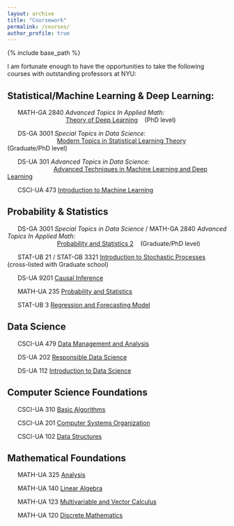 ```yaml
---
layout: archive
title: "Coursework"
permalink: /courses/
author_profile: true
---
```


{% include base_path %}

I am fortunate enough to have the opportunities to take the following courses with outstanding professors at NYU:

Statistical/Machine Learning & Deep Learning:
------

&nbsp;&nbsp;&nbsp;&nbsp;&nbsp; MATH-GA 2840 *Advanced Topics In Applied Math:*  
&nbsp;&nbsp;&nbsp;&nbsp;&nbsp;
&nbsp;&nbsp;&nbsp;&nbsp;&nbsp;
&nbsp;&nbsp;&nbsp;&nbsp;&nbsp;
&nbsp;&nbsp;&nbsp;&nbsp;&nbsp;
&nbsp;&nbsp;&nbsp;&nbsp;&nbsp;
&nbsp;&nbsp;&nbsp; [Theory of Deep Learning](https://gary-boyuan-zhang.github.io/courses/math_ga_2840_theory_of_deep_learning) 
&nbsp;&nbsp; (PhD level)

&nbsp;&nbsp;&nbsp;&nbsp;&nbsp; DS-GA 3001 *Special Topics in Data Science:*  
&nbsp;&nbsp;&nbsp;&nbsp;&nbsp;
&nbsp;&nbsp;&nbsp;&nbsp;&nbsp;
&nbsp;&nbsp;&nbsp;&nbsp;&nbsp;
&nbsp;&nbsp;&nbsp;&nbsp;&nbsp;
&nbsp;&nbsp;&nbsp;&nbsp; [Modern Topics in Statistical Learning Theory](https://gary-boyuan-zhang.github.io/courses/ds_ga_3001_statistical_learning_theory) 
&nbsp;&nbsp; (Graduate/PhD level)

&nbsp;&nbsp;&nbsp;&nbsp;&nbsp; DS-UA 301 *Advanced Topics in Data Science:*  
&nbsp;&nbsp;&nbsp;&nbsp;&nbsp;
&nbsp;&nbsp;&nbsp;&nbsp;&nbsp;
&nbsp;&nbsp;&nbsp;&nbsp;&nbsp;
&nbsp;&nbsp;&nbsp;&nbsp;&nbsp;
&nbsp;&nbsp; [Advanced Techniques in Machine Learning and Deep Learning](https://gary-boyuan-zhang.github.io/courses/ds_ua_301)

&nbsp;&nbsp;&nbsp;&nbsp;&nbsp; CSCI-UA 473 [Introduction to Machine Learning](https://gary-boyuan-zhang.github.io/courses/csci_ua_473)

Probability & Statistics
------

&nbsp;&nbsp;&nbsp;&nbsp;&nbsp; DS-GA 3001 *Special Topics in Data Science* / MATH-GA 2840 *Advanced Topics In Applied Math:*  
&nbsp;&nbsp;&nbsp;&nbsp;&nbsp;
&nbsp;&nbsp;&nbsp;&nbsp;&nbsp;
&nbsp;&nbsp;&nbsp;&nbsp;&nbsp;
&nbsp;&nbsp;&nbsp;&nbsp;&nbsp;
&nbsp;&nbsp;&nbsp;&nbsp; [Probability and Statistics 2](https://gary-boyuan-zhang.github.io/courses/ds_ga_3001_probability_and_statistics_2)
&nbsp;&nbsp; (Graduate/PhD level)

&nbsp;&nbsp;&nbsp;&nbsp;&nbsp; STAT-UB 21 / STAT-GB 3321 [Introduction to Stochastic Processes](https://gary-boyuan-zhang.github.io/courses/stat_ub_21)
&nbsp;&nbsp; (cross-listed with Graduate school)

&nbsp;&nbsp;&nbsp;&nbsp;&nbsp; DS-UA 9201 [Causal Inference](https://gary-boyuan-zhang.github.io/courses/ds_ua_9201)

&nbsp;&nbsp;&nbsp;&nbsp;&nbsp; MATH-UA 235 [Probability and Statistics](https://gary-boyuan-zhang.github.io/courses/math_ua_235)

&nbsp;&nbsp;&nbsp;&nbsp;&nbsp; STAT-UB 3 [Regression and Forecasting Model](https://gary-boyuan-zhang.github.io/courses/stat_ub_3)

Data Science
------

&nbsp;&nbsp;&nbsp;&nbsp;&nbsp; CSCI-UA 479 [Data Management and Analysis](https://gary-boyuan-zhang.github.io/courses/csci_ua_479)

&nbsp;&nbsp;&nbsp;&nbsp;&nbsp; DS-UA 202 [Responsible Data Science](https://gary-boyuan-zhang.github.io/courses/ds_ua_202)

&nbsp;&nbsp;&nbsp;&nbsp;&nbsp; DS-UA 112 [Introduction to Data Science](https://gary-boyuan-zhang.github.io/courses/ds_ua_112)

Computer Science Foundations
------

&nbsp;&nbsp;&nbsp;&nbsp;&nbsp; CSCI-UA 310 [Basic Algorithms](https://gary-boyuan-zhang.github.io/courses/csci_ua_310) 

&nbsp;&nbsp;&nbsp;&nbsp;&nbsp; CSCI-UA 201 [Computer Systems Organization](https://gary-boyuan-zhang.github.io/courses/csci_ua_201)

&nbsp;&nbsp;&nbsp;&nbsp;&nbsp; CSCI-UA 102 [Data Structures](https://gary-boyuan-zhang.github.io/courses/csci_ua_102)

Mathematical Foundations
------

&nbsp;&nbsp;&nbsp;&nbsp;&nbsp; MATH-UA 325 [Analysis](https://gary-boyuan-zhang.github.io/courses/math_ua_325)

&nbsp;&nbsp;&nbsp;&nbsp;&nbsp; MATH-UA 140 [Linear Algebra](https://gary-boyuan-zhang.github.io/courses/math_ua_140)

&nbsp;&nbsp;&nbsp;&nbsp;&nbsp; MATH-UA 123 [Multivariable and Vector Calculus](https://gary-boyuan-zhang.github.io/courses/math_ua_123) 

&nbsp;&nbsp;&nbsp;&nbsp;&nbsp; MATH-UA 120 [Discrete Mathematics](https://gary-boyuan-zhang.github.io/courses/math_ua_120)


<br/>





<!---

{% for post in site.publications reversed %}
  {% include archive-single.html %}
 {% endfor %}

-->


<!---
---
layout: archive
title: "Courses"
permalink: /courses/
author_profile: true
---

{% include base_path %}

{% for post in site.courses reversed %}
  {% include archive-single.html %}
{% endfor %}

-->
